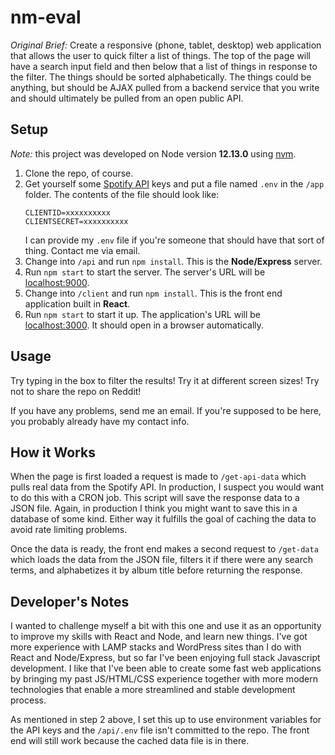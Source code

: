 # nm-eval

*Original Brief:*
Create a responsive (phone, tablet, desktop) web application that allows the user to quick filter a list of things. The top of the page will have a search input field and then below that a list of things in response to the filter. The things should be sorted alphabetically. The things could be anything, but should be AJAX pulled from a backend service that you write and should ultimately be pulled from an open public API.


## Setup

*Note:* this project was developed on Node version **12.13.0** using [nvm](https://github.com/nvm-sh/nvm).
1. Clone the repo, of course.
2. Get yourself some [Spotify API](https://developer.spotify.com/dashboard/applications) keys and put a file named `.env` in the `/app` folder. The contents of the file should look like:
    ```
    CLIENTID=xxxxxxxxxx
    CLIENTSECRET=xxxxxxxxxx
    ```
    I can provide my `.env` file if you're someone that should have that sort of thing. Contact me via email.
3. Change into `/api` and run `npm install`. This is the **Node/Express** server.
4. Run `npm start` to start the server. The server's URL will be [localhost:9000](http://localhost:9000/).
5. Change into `/client` and run `npm install`. This is the front end application built in **React**.
6. Run `npm start` to start it up. The application's URL will be [localhost:3000](http://localhost:3000/). It should open in a browser automatically.


## Usage

Try typing in the box to filter the results! Try it at different screen sizes! Try not to share the repo on Reddit!

If you have any problems, send me an email. If you're supposed to be here, you probably already have my contact info.


## How it Works

When the page is first loaded a request is made to `/get-api-data` which pulls real data from the Spotify API. In production, I suspect you would want to do this with a CRON job. This script will save the response data to a JSON file. Again, in production I think you might want to save this in a database of some kind. Either way it fulfills the goal of caching the data to avoid rate limiting problems.

Once the data is ready, the front end makes a second request to `/get-data` which loads the data from the JSON file, filters it if there were any search terms, and alphabetizes it by album title before returning the response.


## Developer's Notes

I wanted to challenge myself a bit with this one and use it as an opportunity to improve my skills with React and Node, and learn new things. I've got more experience with LAMP stacks and WordPress sites than I do with React and Node/Express, but so far I've been enjoying full stack Javascript development. I like that I've been able to create some fast web applications by bringing my past JS/HTML/CSS experience together with more modern technologies that enable a more streamlined and stable development process.

As mentioned in step 2 above, I set this up to use environment variables for the API keys and the `/api/.env` file isn't committed to the repo. The front end will still work because the cached data file is in there.
